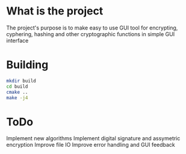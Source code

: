 # What is the project
The project's purpose is to make easy to use GUI tool for encrypting, cyphering, hashing and other cryptographic functions in simple GUI interface
# Building 
```bash
mkdir build
cd build
cmake ..
make -j4
```
# ToDo
Implement new algorithms
Implement digital signature and assymetric encryption
Improve file IO 
Improve error handling and GUI feedback